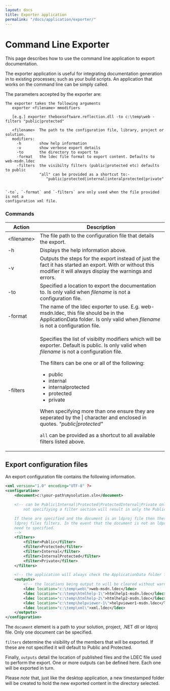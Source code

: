 ```yaml
---
layout: docs
title: Exporter application
permalink: "/docs/application/exporter/"
---
```

# Command Line Exporter

This page describes how to use the command line application to export documentation.

The exporter application is useful for integrating documentation generation in to existing 
processes; such as your build scripts. An application that works on the command line can be
simply called.

The parameters accepted by the exporter are:

```shell
The exporter takes the following arguments
   exporter <filename> mmodifiers

   [e.g.] exporter theboxsoftware.reflection.dll -to c:\temp\web -filters "public|protected"

   <filename>  The path to the configuration file, library, project or solution.
   modifiers:
     -h        show help information
     -v        show verbose export details
     -to       the directory to export to
     -format   the ldec file format to export content. Defaults to web-msdn.ldec
     -filters  the visibilty filters (public|protected etc) defaults to public
               "all" can be provided as a shortcut to:-
                  "public|protected|internal|interalprotected|private"


`-to`, `-format` and `-filters` are only used when the file provided is not a
configuration xml file.
```


### Commands

<table>
    <thead>
        <tr>
            <th>Action</th>
            <th>Description</th>
        </tr>
    </thead>
    <tbody>
        <tr>
            <td>&lt;filename></td>
            <td>The file path to the configuration file that details the export.</td>
        </tr>    
        <tr>
            <td>-h</td>
            <td>Displays the help information above.</td>
        </tr>
        <tr>
            <td>-v</td>
            <td>Outputs the steps for the export instead of just the fact it has started an export. With or without this modifier it will always display the warnings and errors.</td>
        </tr>
        <tr>
            <td>-to</td>
            <td>Specified a location to export the documentation to. Is only valid when <em>filename</em> is not a configuration file.</td>
        </tr>
        <tr>
            <td>-format</td>
            <td>The name of the ldec exporter to use. E.g. web-msdn.ldec, this file should be in the ApplicationData folder. Is only valid when <em>filename</em> is not a configuration file.</td>
        </tr>
        <tr>
            <td>-filters</td>
            <td><p>Specifies the list of visibilty modifiers which will be exporter. Default is public. Is only valid when <em>filename</em> is not a configuration file.</p>
            <p>The filters can be one or all of the following:</p>
            <ul>
                <li>public</li>
                <li>internal</li>
                <li>internalprotected</li>
                <li>protected</li>
                <li>private</li>
            </ul>
            <p>When specifying more than one ensure they are seperated by the | character and enclosed in quotes. <em>"public|protected"</em></p>
            <p><code>all</code> can be provided as a shortcut to all available filters listed above.</p>
            </td>
        </tr>
    </tbody>
</table>

## Export configuration files

An export configuration file contains the following information.

```xml
<xml version="1.0" encoding="UTF-8" ?>
<configuration>
    <document>c:\your-path\mysolution.sln</document>

    <!-- can be Public|Internal|Protected|ProtectedInternal|Private only those detailed will be output,
        not specifiying a filter section will result in only the Public members being exported.

    If these are specified and the document is an ldproj file then these will override the
    ldproj files filters. In the event that the document is not an ldprof file these will
    need to specified.
    -->
    <filters>
        <filter>Public</filter>
        <filter>Protected</filter>
        <filter>Internal</filter>
        <filter>InternalProtected</filter>
        <filter>Private</filter>
    </filters>

    <!-- the application will always check the ApplicationData folder for LDEC files -->
    <outputs>
        <!-- the locations being output to will be cleared without warning -->
        <ldec location="c:\temp\web\">web-msdn.ldec</ldec>
        <ldec location="c:\temp\htmlhelp-1\">htmlhelp1-msdn.ldec</ldec>
        <ldec location="c:\temp\htmlhelp-2\">htmlhelp2-msdn.ldec</ldec>
        <ldec location="c:\temp\helpviewer-1\">helpviewer1-msdn.ldec</ldec>
        <ldec location="c:\temp\xml\">xml.ldec</ldec>
    </outputs>
</configuration>
```

The `document` element is a path to your solution, project, .NET dll or ldproj file. Only one document 
can be specified.

`filters` determine the visibility of the members that will be exported. If these are not specified it 
will default to Public and Protected.

Finally, `outputs` detail the location of published files and the LDEC file used to perform the export. 
One or more outputs can be defined here. Each one will be exported in turn.

Please _note_ that, just like the desktop application, a new timestamped folder will be created to hold
the new exported content in the directory selected.